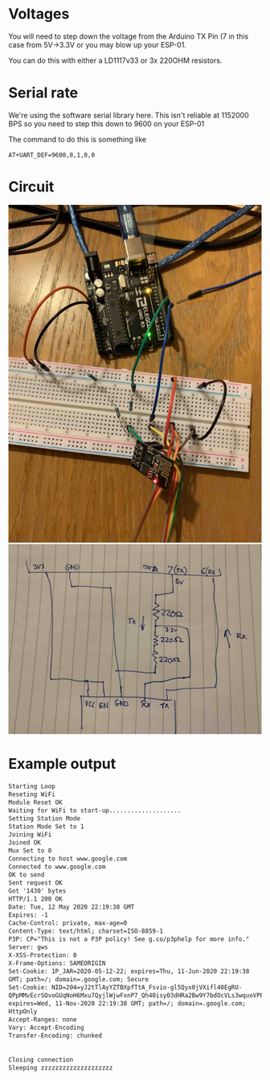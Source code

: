 # Voltages

You will need to step down the voltage from the Arduino TX Pin (7 in this case from 5V->3.3V or you may blow up your ESP-01.

You can do this with either a LD1117v33 or 3x 220OHM resistors.

# Serial rate

We're using the software serial library here. This isn't reliable at 1152000 BPS so you need to step this down to 9600 on your ESP-01

The command to do this is something like

```
AT+UART_DEF=9600,8,1,0,0
```

# Circuit

<img src=".\Image.jpg">

<img src=".\Circuit.jpg">

# Example output

```
Starting Loop
Reseting WiFi
Module Reset OK
Waiting for WiFi to start-up....................
Setting Station Mode
Station Mode Set to 1
Joining WiFi
Joined OK
Mux Set to 0
Connecting to host www.google.com
Connected to www.google.com
OK to send
Sent request OK
Got '1430' bytes
HTTP/1.1 200 OK
Date: Tue, 12 May 2020 22:19:38 GMT
Expires: -1
Cache-Control: private, max-age=0
Content-Type: text/html; charset=ISO-8859-1
P3P: CP="This is not a P3P policy! See g.co/p3phelp for more info."
Server: gws
X-XSS-Protection: 0
X-Frame-Options: SAMEORIGIN
Set-Cookie: 1P_JAR=2020-05-12-22; expires=Thu, 11-Jun-2020 22:19:38 GMT; path=/; domain=.google.com; Secure
Set-Cookie: NID=204=yJ2tTlAyYZTBXpfTtA_Fsvio-gl5Qyx0jVXifl40EgRU-QPpMMvEcrSOvoGUqNoH6Mxu7QyjlWjwFxnP7_Qh40isy03dHRa2Bw9Y7bdOcVLs3wquoVPPj3G7hlIM4dXRlfeoly5k_1lgOUu6DuedMRkZ8ycS6xIiLZ2sRPhv3DE; expires=Wed, 11-Nov-2020 22:19:38 GMT; path=/; domain=.google.com; HttpOnly
Accept-Ranges: none
Vary: Accept-Encoding
Transfer-Encoding: chunked


Closing connection
Sleeping zzzzzzzzzzzzzzzzzzzz
```
